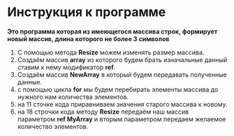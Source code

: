  
 # Инструкция к программе #

 **Это программа  которая из имеющегося массива строк, формирует новый массив, длина которого не более 3 символов**

 1. С помощью метода **Resize** можем изменять размер массива.
 2. Cоздаём массив **array** из которого будем брать изначальные данный ставим к нему модификатор **ref**.
 3. Создаём массив **NewArray** в который будем передавать полученные данные.
 4. с помощью цикла **for** мы будем перебирать элементы массива до нужного нам количества элементов.
 5. на 11 сточке кода приравниваем значения старого массива к новому. 
 6. на 18 строчки кода методу **Resize** передаём наш массив параметром **ref MyArray** и вторым параметром передаем желаемое количество элементов.



